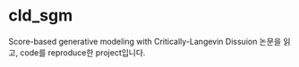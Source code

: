 # cld_sgm
Score-based generative modeling with Critically-Langevin Dissuion 논문을 읽고, code를 reproduce한 project입니다.
